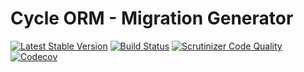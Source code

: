 # Cycle ORM - Migration Generator
[![Latest Stable Version](https://poser.pugx.org/cycle/migrations/version)](https://packagist.org/packages/cycle/migrations)
[![Build Status](https://travis-ci.org/cycle/annotated.svg?branch=master)](https://travis-ci.org/cycle/migrations)
[![Scrutinizer Code Quality](https://scrutinizer-ci.com/g/cycle/annotated/badges/quality-score.png?b=master)](https://scrutinizer-ci.com/g/cycle/migrations/?branch=master)
[![Codecov](https://codecov.io/gh/cycle/migrations/graph/badge.svg)](https://codecov.io/gh/cycle/migrations)
